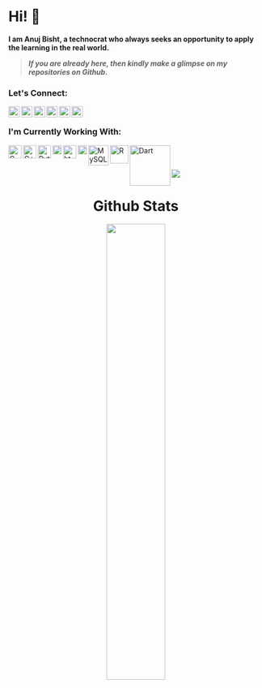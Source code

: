  # Hi! 👋 <!-- <img src="https://raw.githubusercontent.com/TheDudeThatCode/TheDudeThatCode/master/Assets/Hi.gif" width="29px"> -->

**I am Anuj Bisht, a technocrat who always seeks an opportunity to apply the learning in the real world.**

> ***If you are already here, then kindly make a glimpse on my repositories on Github.***
### Let's Connect:
[<img align="left" alt="anuj | Github" width="22px" src="https://cdn.jsdelivr.net/npm/simple-icons@v3/icons/github.svg" />][GitHub]
[<img align="left" alt="anuj | Twitter" width="22px" src="https://cdn.jsdelivr.net/npm/simple-icons@v3/icons/gitlab.svg" />][GitLab]
[<img align="left" alt="anuj | Instagram" width="22px" src="https://cdn.jsdelivr.net/npm/simple-icons@v3/icons/instagram.svg" />][Instagram]
[<img align="left" alt="anuj | LinkedIn" width="22px" src="https://cdn.jsdelivr.net/npm/simple-icons@v3/icons/linkedin.svg" />][LinkedIn]
[<img align="left" alt="anuj | Twitter" width="22px" src="https://cdn.jsdelivr.net/npm/simple-icons@v3/icons/twitter.svg" />][Twitter]
<a href="mailto:anujbisht09@gmail.com">
  <img align="left" width="22px" src="https://cdn.jsdelivr.net/npm/simple-icons@v3/icons/gmail.svg" />
</a>

<br>

### I'm Currently Working With:
<img align="left" alt="C" width="26px" src="https://upload.wikimedia.org/wikipedia/commons/1/18/C_Programming_Language.svg"/>
<img align="left" alt="C++" width="26px" src="https://upload.wikimedia.org/wikipedia/commons/1/18/ISO_C%2B%2B_Logo.svg"/>
<img align="left" alt="Python" width="26px" src="https://upload.wikimedia.org/wikipedia/commons/c/c3/Python-logo-notext.svg"/>
<img align="left" alt="Java" width="18px" src="https://upload.wikimedia.org/wikipedia/en/3/30/Java_programming_language_logo.svg"/>
<img align="left" alt="html" width="26px" src="https://upload.wikimedia.org/wikipedia/commons/6/61/HTML5_logo_and_wordmark.svg"/>
<img align="left" alt="css" width="18px" src="https://upload.wikimedia.org/wikipedia/commons/d/d5/CSS3_logo_and_wordmark.svg"/>
<img align="left" alt="MySQL" width="40px" src="https://upload.wikimedia.org/wikipedia/en/d/dd/MySQL_logo.svg"/>
<img align="left" alt="R" width="36px" src="https://www.r-project.org/logo/Rlogo.png"/>
<img align="left" alt="Dart" width="80px" src="https://upload.wikimedia.org/wikipedia/commons/thumb/f/fe/Dart_programming_language_logo.svg/1920px-Dart_programming_language_logo.svg.png"/>
<br><br>

![](https://komarev.com/ghpvc/?username=bishtanuj&color=ff69b4&style=for-the-badge&label=PROFILE+VIEWS) 



<h1 align="center">Github Stats</h1>
  <div align="center" >
<!--   <img width="40%" src="https://github-readme-stats.vercel.app/api/top-langs/?username=bishtanuj&layout=compact">  -->
 <img width="48%" src="https://github-readme-stats-git-masterrstaa-rickstaa.vercel.app/api?username=bishtanuj&theme={dracula}><img width="48%" src="https://github-readme-streak-stats.herokuapp.com/?user=bishtanuj&">
  </div>
  
 
<!-- [![@bishtanuj's Holopin board](https://holopin.io/api/user/board?user=bishtanuj)](https://holopin.io/@bishtanuj) -->

<!--- Links of Social Sites --->
[LinkedIn]: https://www.linkedin.com/in/anujbisht/
[Instagram]: https://www.instagram.com/bisht_anuj_/
[GitHub]: https://github.com/bishtanuj/
[Twitter]: https://twitter.com/bisht_anuj_/
[GitLab]: https://gitlab.com/bishtanuj
